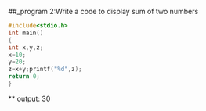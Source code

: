 ##_program 2:Write a code to display sum of two numbers
```C
#include<stdio.h>
int main()
{
int x,y,z;
x=10;
y=20;
z=x+y;printf("%d",z);
return 0;
}
```
**
output: 30









